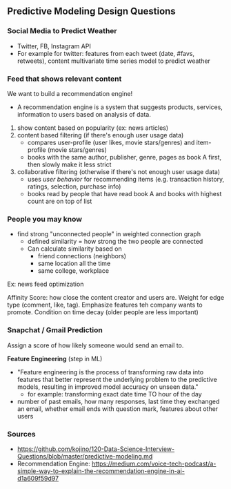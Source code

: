 ## Predictive Modeling Design Questions
### Social Media to Predict Weather
- Twitter, FB, Instagram API
- For example for twitter: features from each tweet (date, #favs, retweets), content multivariate time series model to predict weather

### Feed that shows relevant content 
We want to build a recommendation engine!
- A recommendation engine is a system that suggests products, services, information to users based on analysis of data.

1. show content based on popularity (ex: news articles)
2. content based filtering (if there's enough user usage data)
    - compares user-profile (user likes, movie stars/genres) and item-profile (movie stars/genres) 
    - books with the same author, publisher, genre, pages as book A first, then slowly make it less strict 
3. collaborative filtering (otherwise if there's not enough user usage data)
    - uses _user behavior_ for recommending items (e.g. transaction history, ratings, selection, purchase info)
    - books read by people that have read book A and books with highest count are on top of list 

### People you may know
- find strong "unconnected people" in weighted connection graph
  - defined similarity = how strong the two people are connected
  - Can calculate similarity based on 
    - friend connections (neighbors)
    - same location all the time
    - same college, workplace

Ex: news feed optimization

Affinity Score: how close the content creator and users are. Weight for edge type (comment, like, tag). Emphasize features teh company wants to promote. Condition on time decay (older people are less important)

### Snapchat / Gmail Prediction

Assign a score of how likely someone would send an email to. 

**Feature Engineering** (step in ML)
- "Feature engineering is the process of transforming raw data into features that better represent the underlying problem to the predictive models, resulting in improved model accuracy on unseen data."
  - for example: transforming exact date time TO hour of the day
- number of past emails, how many responses, last time they exchanged an email, whether email ends with question mark, features about other users

### Sources
- https://github.com/kojino/120-Data-Science-Interview-Questions/blob/master/predictive-modeling.md
- Recommendation Engine: https://medium.com/voice-tech-podcast/a-simple-way-to-explain-the-recommendation-engine-in-ai-d1a609f59d97
